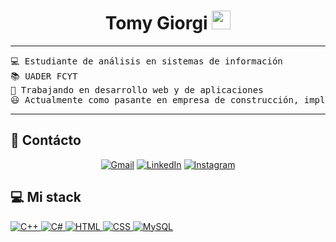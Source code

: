 <h1 align="center">
Tomy Giorgi
	<a href="https://github.com/tomygiordev" target="_self">
		<img src="https://media.giphy.com/media/hvRJCLFzcasrR4ia7z/giphy.gif" width="30">
	</a>
</h1>

<hr>

<pre>
💻 Estudiante de análisis en sistemas de información
📚 UADER FCYT
📝 Trabajando en desarrollo web y de aplicaciones
😃 Actualmente como pasante en empresa de construcción, implementando en la misma una landing page y un gestor de inventario.
</pre>
<hr>

## 🤝 Contácto

<p align="center">
		<a href="mailto:tomasroldangiorgi@gmail.com"><img img src="https://img.shields.io/badge/gmail-%23EA4335.svg?style=plastic&logo=gmail&logoColor=white" alt="Gmail"/></a>
	<a href="https://ar.linkedin.com/in/tomás-roldán-giorgi-a3969737b/"><img src="https://img.shields.io/badge/linkedin-%230A66C2.svg?style=plastic&logo=linkedin&logoColor=white" alt="LinkedIn"/></a>
    <a href="https://www.instagram.com/tomygiorgi/"><img src="https://img.shields.io/badge/Instagram-%23E4405F.svg?style=plastic&logo=instagram&logoColor=white" alt="Instagram"/></a>
</p>

## 💻 Mi stack

<p>
   <a href="https://isocpp.org/">
  <img alt="C++" src="https://img.shields.io/badge/C++-%2300599C.svg?style=plastic&logo=c%2B%2B&logoColor=white">
</a>
<a href="https://learn.microsoft.com/es-es/dotnet/csharp/">
  <img alt="C#" src="https://img.shields.io/badge/C%23-%23239120.svg?style=plastic&logo=c-sharp&logoColor=white">
</a>
<a href="https://developer.mozilla.org/es/docs/Web/HTML">
  <img alt="HTML" src="https://img.shields.io/badge/HTML-%23E34F26.svg?style=plastic&logo=html5&logoColor=white">
</a>
<a href="https://developer.mozilla.org/es/docs/Web/CSS">
  <img alt="CSS" src="https://img.shields.io/badge/CSS-%231572B6.svg?style=plastic&logo=css3&logoColor=white">
</a>
<a href="https://www.mysql.com/">
  <img alt="MySQL" src="https://img.shields.io/badge/MySQL-%234479A1.svg?style=plastic&logo=mysql&logoColor=white">
</a>

</p>
